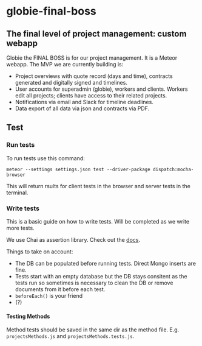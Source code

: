 # globie-final-boss

## The final level of project management: custom webapp

Globie the FINAL BOSS is for our project management. It is a Meteor webapp. The MVP we are currently building is:

- Project overviews with quote record (days and time), contracts generated and digitally signed and timelines.
- User accounts for superadmin (globie), workers and clients. Workers edit all projects; clients have access to their related projects.
- Notifications via email and Slack for timeline deadlines.
- Data export of all data via json and contracts via PDF.


## Test

### Run tests

To run tests use this command:

`meteor --settings settings.json test --driver-package dispatch:mocha-browser`

This will return rsults for client tests in the browser and server tests in the terminal.

### Write tests

This is a basic guide on how to write tests. Will be completed as we write more tests.

We use Chai as assertion library. Check out the [docs](http://chaijs.com/api/).

Things to take on account:

- The DB can be populated before running tests. Direct Mongo inserts are fine.
- Tests start with an empty database but the DB stays consitent as the tests run so sometimes is necessary to clean the DB or remove documents from it before each test.
- `beforeEach()` is your friend
- (?)

#### Testing Methods

Method tests should be saved in the same dir as the method file. E.g. `projectsMethods.js` and `projectsMethods.tests.js`.

